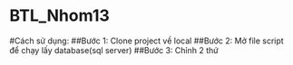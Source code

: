 # BTL_Nhom13
#Cách sử dụng:
##Bước 1: Clone project về local
##Bước 2: Mở file script để chạy lấy database(sql server)
##Bước 3: Chỉnh 2 thứ
